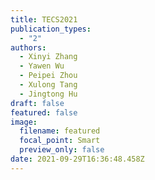 ```yaml
---
title: TECS2021
publication_types:
  - "2"
authors:
  - Xinyi Zhang
  - Yawen Wu
  - Peipei Zhou
  - Xulong Tang
  - Jingtong Hu
draft: false
featured: false
image:
  filename: featured
  focal_point: Smart
  preview_only: false
date: 2021-09-29T16:36:48.458Z
---
```

